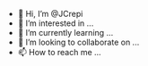 - 👋 Hi, I’m @JCrepi
- 👀 I’m interested in ...
- 🌱 I’m currently learning ...
- 💞️ I’m looking to collaborate on ...
- 📫 How to reach me ...

<!---
JCrepi/JCrepi is a ✨ special ✨ repository because its `README.md` (this file) appears on your GitHub profile.
You can click the Preview link to take a look at your changes.
--->

